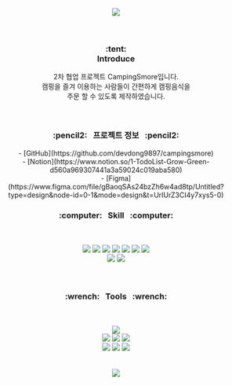 <div align="center">
  <img src="https://capsule-render.vercel.app/api?type=waving&color=0:e69138,100:D2B48C&height=200&section=header&text=Camping%20Smore&fontSize=90&fontColor=fff"" />
</div>
<br/>
<br/>
<div align="center">  
  <h3>
   :tent:<br/>
    Introduce
  </h3>
</div> 
<div align="center"> 
 2차 협업 프로젝트 CampingSmore입니다. <br/>
  캠핑을 즐겨 이용하는 사람들이 간편하게 캠핑음식을 <br/>주문 할 수 있도록 제작하였습니다.
</div>



<br/>
<br/>
<div align="center">
<h3>
  :pencil2:&nbsp;&nbsp;&nbsp;프로젝트 정보&nbsp;&nbsp;&nbsp;:pencil2:
</h3>
</div>

<div align="center">
  - [GitHub](https://github.com/devdong9897/campingsmore) <br/>
  - [Notion](https://www.notion.so/1-TodoList-Grow-Green-d560a969307441a3a59024c019aba580) <br/>
  - [Figma] (https://www.figma.com/file/gBaoqSAs24bzZh6w4ad8tp/Untitled?type=design&node-id=0-1&mode=design&t=UrIUrZ3CI4y7xys5-0)
</div>


<div align="center">
  <h3>
    :computer:&nbsp;&nbsp;&nbsp;Skill&nbsp;&nbsp;&nbsp;:computer:
  </h3>
</div>
<br/>
<br/> 

<div align="center">
    <img src="https://img.shields.io/badge/React-61DAFB?style=flat&logo=React&logoColor=white"/>
    <img src="https://img.shields.io/badge/css3-1572B6?style=flat&logo=css3&logoColor=white"/>
    <img src="https://img.shields.io/badge/javascript-F7DF1E?style=flat&logo=javascript&logoColor=white"/>
    <img src="https://img.shields.io/badge/React Router-CA4245?style=flat&logo=React Router&logoColor=white"/>
    <img src="https://img.shields.io/badge/sass-CC6699?style=flat&logo=sass&logoColor=white"/>
    <img src="https://img.shields.io/badge/FontAwesome-528DD7?style=flat&logo=FontAwesome&logoColor=white"/>
    <img src="https://img.shields.io/badge/Axios-5A29E4?style=flat&logo=Axios&logoColor=white"/> <br/>
    <img src="https://img.shields.io/badge/Redux-764ABC?style=flat&logo=Redux&logoColor=white"/
    <img src="https://img.shields.io/badge/ESLint-4B32C3?style=flat&logo=ESLint&logoColor=white"/>
    <img src="https://img.shields.io/badge/Prettier-F7B93E?style=flat&logo=Prettier&logoColor=white"/>

</div>
<br/>
<br/>
 
<div align="center">  
  <h3>
    :wrench:&nbsp;&nbsp;&nbsp;Tools&nbsp;&nbsp;&nbsp;:wrench:
  </h3>
</div>
<br/>
<br/>
<div align="center">
  <img src="https://img.shields.io/badge/Visual Studio Code-007ACC?style=flat&logo=visualstudiocode&logoColor=fff"/>
  <br/>
  <img src="https://img.shields.io/badge/Git-F05032?style=flat&logo=git&logoColor=fff"/>
  <img src="https://img.shields.io/badge/GitHub-181717?style=flat&logo=github&logoColor=fff"/>  
  <img src="https://img.shields.io/badge/Sourcetree-0052CC?style=flat&logo=sourcetree&logoColor=fff"/>
  <br/>
  <img src="https://img.shields.io/badge/Slack-4A154B?style=flat&logo=slack&logoColor=fff"/>
  <img src="https://img.shields.io/badge/Figma-F24E1E?style=flat&logo=slack&logoColor=fff"/>
  <img src="https://img.shields.io/badge/Notion-000000?style=flat&logo=slack&logoColor=fff"/> 
</div>
<br/>
<br/>



<div align="center">
  <img src="https://capsule-render.vercel.app/api?type=waving&color=0:e69138,100:D2B48C&height=200&section=footer" />
</div>
